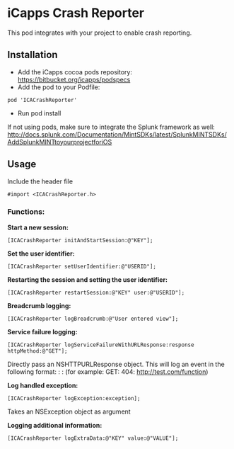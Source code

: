 # iCapps Crash Reporter #

This pod integrates with your project to enable crash reporting.

## Installation ##
* Add the iCapps cocoa pods repository: https://bitbucket.org/icapps/podspecs
* Add the pod to your Podfile:
```
pod 'ICACrashReporter'
```
* Run pod install

If not using pods, make sure to integrate the Splunk framework as well:
http://docs.splunk.com/Documentation/MintSDKs/latest/SplunkMINTSDKs/AddSplunkMINTtoyourprojectforiOS

## Usage ##

Include the header file

```
#import <ICACrashReporter.h>
```

### Functions: ###

**Start a new session:**
```
[ICACrashReporter initAndStartSession:@"KEY"];
```

**Set the user identifier:**
```
[ICACrashReporter setUserIdentifier:@"USERID"];
```

**Restarting the session and setting the user identifier:**
```
[ICACrashReporter restartSession:@"KEY" user:@"USERID"];
```

**Breadcrumb logging:**
```
[ICACrashReporter logBreadcrumb:@"User entered view"];
```

**Service failure logging:**
```
[ICACrashReporter logServiceFailureWithURLResponse:response httpMethod:@"GET"];
```
Directly pass an NSHTTPURLResponse object. This will log an event in the following format:
<HTTPMETHOD>: <ERRORCODE>: <SERVICEURL> 
(for example: GET: 404: http://test.com/function)

**Log handled exception:**
```
[ICACrashReporter logException:exception];
```
Takes an NSException object as argument

**Logging additional information:**
```
[ICACrashReporter logExtraData:@"KEY" value:@"VALUE"];
```